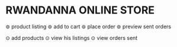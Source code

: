 # RWANDANNA ONLINE STORE

⊚ product listing
⊚ add to cart
⊚ place order
⊚ preview sent orders

⊙ add products
⊙ view his listings
⊙ view orders sent
